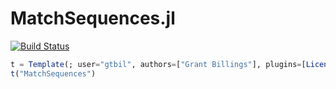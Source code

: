 # MatchSequences.jl

[![Build Status](https://github.com/gtbil/MatchSequences.jl/actions/workflows/CI.yml/badge.svg?branch=master)](https://github.com/gtbil/MatchSequences.jl/actions/workflows/CI.yml?query=branch%3Amaster)

```julia
t = Template(; user="gtbil", authors=["Grant Billings"], plugins=[License(name="MIT"), Git(), GitHubActions(),],)
t("MatchSequences")
```
